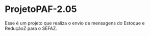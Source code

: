 # ProjetoPAF-2.05
Esse é um projeto que realiza o envio de mensagens do Estoque e ReduçãoZ para o SEFAZ. 

